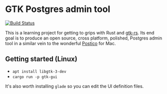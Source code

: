 # GTK Postgres admin tool

[![Build Status](https://travis-ci.org/jamwaffles/postgres-admin-tool.svg?branch=master)](https://travis-ci.org/jamwaffles/postgres-admin-tool)

This is a learning project for getting to grips with Rust and [gtk-rs](https://gtk-rs.org). Its end goal is to produce an open source, cross platform, polished, Postgres admin tool in a similar vein to the wonderful [Postico](https://eggerapps.at/postico/) for Mac.

## Getting started (Linux)

* `apt install libgtk-3-dev`
* `cargo run -p gtk-gui`

It's also worth installing `glade` so you can edit the UI definition files.
